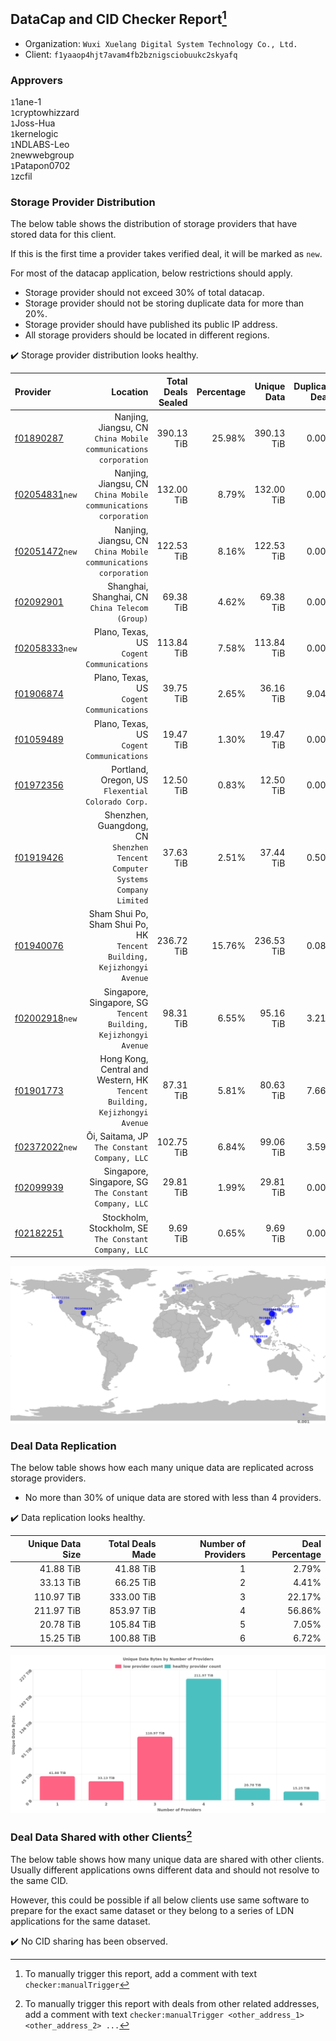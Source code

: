## DataCap and CID Checker Report[^1]
 - Organization: `Wuxi Xuelang Digital System Technology Co., Ltd.`
 - Client: `f1yaaop4hjt7avam4fb2bznigsciobuukc2skyafq`
### Approvers
`1`1ane-1<br/>`1`cryptowhizzard<br/>`1`Joss-Hua<br/>`1`kernelogic<br/>`1`NDLABS-Leo<br/>`2`newwebgroup<br/>`1`Patapon0702<br/>`1`zcfil

### Storage Provider Distribution
The below table shows the distribution of storage providers that have stored data for this client.

If this is the first time a provider takes verified deal, it will be marked as `new`.

For most of the datacap application, below restrictions should apply.
 - Storage provider should not exceed 30% of total datacap.
 - Storage provider should not be storing duplicate data for more than 20%.
 - Storage provider should have published its public IP address.
 - All storage providers should be located in different regions.

✔️ Storage provider distribution looks healthy.

| Provider                                                    |                                                                        Location | Total Deals Sealed | Percentage | Unique Data | Duplicate Deals |
| :---------------------------------------------------------- | ------------------------------------------------------------------------------: | -----------------: | ---------: | ----------: | --------------: |
| [f01890287](https://filfox.info/en/address/f01890287)       |              Nanjing, Jiangsu, CN<br/>`China Mobile communications corporation` |         390.13 TiB |     25.98% |  390.13 TiB |           0.00% |
| [f02054831](https://filfox.info/en/address/f02054831)`new`  |              Nanjing, Jiangsu, CN<br/>`China Mobile communications corporation` |         132.00 TiB |      8.79% |  132.00 TiB |           0.00% |
| [f02051472](https://filfox.info/en/address/f02051472)`new`  |              Nanjing, Jiangsu, CN<br/>`China Mobile communications corporation` |         122.53 TiB |      8.16% |  122.53 TiB |           0.00% |
| [f02092901](https://filfox.info/en/address/f02092901)       |                              Shanghai, Shanghai, CN<br/>`China Telecom (Group)` |          69.38 TiB |      4.62% |   69.38 TiB |           0.00% |
| [f02058333](https://filfox.info/en/address/f02058333)`new`  |                                    Plano, Texas, US<br/>`Cogent Communications` |         113.84 TiB |      7.58% |  113.84 TiB |           0.00% |
| [f01906874](https://filfox.info/en/address/f01906874)       |                                    Plano, Texas, US<br/>`Cogent Communications` |          39.75 TiB |      2.65% |   36.16 TiB |           9.04% |
| [f01059489](https://filfox.info/en/address/f01059489)       |                                    Plano, Texas, US<br/>`Cogent Communications` |          19.47 TiB |      1.30% |   19.47 TiB |           0.00% |
| [f01972356](https://filfox.info/en/address/f01972356)       |                            Portland, Oregon, US<br/>`Flexential Colorado Corp.` |          12.50 TiB |      0.83% |   12.50 TiB |           0.00% |
| [f01919426](https://filfox.info/en/address/f01919426)       | Shenzhen, Guangdong, CN<br/>`Shenzhen Tencent Computer Systems Company Limited` |          37.63 TiB |      2.51% |   37.44 TiB |           0.50% |
| [f01940076](https://filfox.info/en/address/f01940076)       |       Sham Shui Po, Sham Shui Po, HK<br/>`Tencent Building, Kejizhongyi Avenue` |         236.72 TiB |     15.76% |  236.53 TiB |           0.08% |
| [f02002918](https://filfox.info/en/address/f02002918)`new`  |             Singapore, Singapore, SG<br/>`Tencent Building, Kejizhongyi Avenue` |          98.31 TiB |      6.55% |   95.16 TiB |           3.21% |
| [f01901773](https://filfox.info/en/address/f01901773)       |   Hong Kong, Central and Western, HK<br/>`Tencent Building, Kejizhongyi Avenue` |          87.31 TiB |      5.81% |   80.63 TiB |           7.66% |
| [f02372022](https://filfox.info/en/address/f02372022)`new`  |                                 Ōi, Saitama, JP<br/>`The Constant Company, LLC` |         102.75 TiB |      6.84% |   99.06 TiB |           3.59% |
| [f02099939](https://filfox.info/en/address/f02099939)       |                        Singapore, Singapore, SG<br/>`The Constant Company, LLC` |          29.81 TiB |      1.99% |   29.81 TiB |           0.00% |
| [f02182251](https://filfox.info/en/address/f02182251)       |                        Stockholm, Stockholm, SE<br/>`The Constant Company, LLC` |           9.69 TiB |      0.65% |    9.69 TiB |           0.00% |

<img src="https://raw.githubusercontent.com/data-preservation-programs/filplus-checker-assets/main/filecoin-project/filecoin-plus-large-datasets/issues/1341/1693554920873.png"/>

### Deal Data Replication
The below table shows how each many unique data are replicated across storage providers.

- No more than 30% of unique data are stored with less than 4 providers.

✔️ Data replication looks healthy.

| Unique Data Size | Total Deals Made | Number of Providers | Deal Percentage |
| ---------------: | ---------------: | ------------------: | --------------: |
|        41.88 TiB |        41.88 TiB |                   1 |           2.79% |
|        33.13 TiB |        66.25 TiB |                   2 |           4.41% |
|       110.97 TiB |       333.00 TiB |                   3 |          22.17% |
|       211.97 TiB |       853.97 TiB |                   4 |          56.86% |
|        20.78 TiB |       105.84 TiB |                   5 |           7.05% |
|        15.25 TiB |       100.88 TiB |                   6 |           6.72% |

<img src="https://raw.githubusercontent.com/data-preservation-programs/filplus-checker-assets/main/filecoin-project/filecoin-plus-large-datasets/issues/1341/1693554921743.png"/>

### Deal Data Shared with other Clients[^3]
The below table shows how many unique data are shared with other clients.
Usually different applications owns different data and should not resolve to the same CID.

However, this could be possible if all below clients use same software to prepare for the exact same dataset or they belong to a series of LDN applications for the same dataset.

✔️ No CID sharing has been observed.

[^1]: To manually trigger this report, add a comment with text `checker:manualTrigger`

[^2]: Deals from those addresses are combined into this report as they are specified with `checker:manualTrigger`

[^3]: To manually trigger this report with deals from other related addresses, add a comment with text `checker:manualTrigger <other_address_1> <other_address_2> ...`
